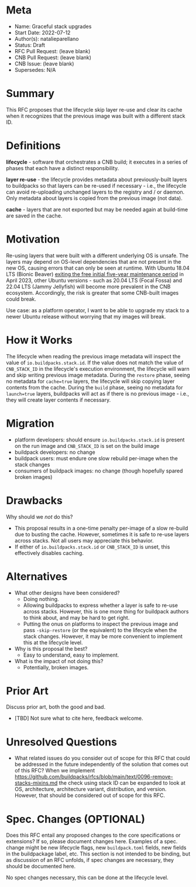 # Meta

[meta]: #meta

- Name: Graceful stack upgrades
- Start Date: 2022-07-12
- Author(s): natalieparellano
- Status: Draft <!-- Acceptable values: Draft, Approved, On Hold, Superseded -->
- RFC Pull Request: (leave blank)
- CNB Pull Request: (leave blank)
- CNB Issue: (leave blank)
- Supersedes: N/A

# Summary

[summary]: #summary

This RFC proposes that the lifecycle skip layer re-use and clear its cache when it recognizes that the previous image
was built with a different stack ID.

# Definitions

[definitions]: #definitions

**lifecycle** - software that orchestrates a CNB build; it executes in a series of phases that each have a distinct
responsibility.

**layer re-use** - the lifecycle provides metadata about previously-built layers to buildpacks so that layers can be
re-used if necessary - i.e., the lifecycle can avoid re-uploading unchanged layers to the registry and / or daemon. Only
metadata about layers is copied from the previous image (not data).

**cache** - layers that are not exported but may be needed again at build-time are saved in the cache.

# Motivation

[motivation]: #motivation

Re-using layers that were built with a different underlying OS is unsafe. The layers may depend on OS-level dependencies
that are not present in the new OS, causing errors that can only be seen at runtime. With Ubuntu 18.04 LTS (Bionic
Beaver) [exiting the free initial five-year maintenance period](https://ubuntu.com/about/release-cycle) in April 2023,
other Ubuntu versions - such as 20.04 LTS (Focal Fossa) and 22.04 LTS (Jammy Jellyfish) will become more prevalent in
the CNB ecosystem. Accordingly, the risk is greater that some CNB-built images could break.

Use case: as a platform operator, I want to be able to upgrade my stack to a newer Ubuntu release without worrying that
my images will break.

# How it Works

[how-it-works]: #how-it-works

The lifecycle when reading the previous image metadata will inspect the value of `io.buildpacks.stack.id`. If the value
does not match the value of `CNB_STACK_ID` in the lifecycle's execution environment, the lifecycle will warn and skip
writing previous image metadata. During the `restore` phase, seeing no metadata for `cache=true` layers, the lifecycle
will skip copying layer contents from the cache. During the `build` phase, seeing no metadata for `launch=true` layers,
buildpacks will act as if there is no previous image - i.e., they will create layer contents if necessary.

# Migration

[migration]: #migration

* platform developers: should ensure `io.buildpacks.stack.id` is present on the run image and `CNB_STACK_ID` is set on
  the build image
* buildpack developers: no change
* buildpack users: must endure one slow rebuild per-image when the stack changes
* consumers of buildpack images: no change (though hopefully spared broken images)

# Drawbacks

[drawbacks]: #drawbacks

Why should we *not* do this?

* This proposal results in a one-time penalty per-image of a slow re-build due to busting the cache. However, sometimes
  it is safe to re-use layers across stacks. Not all users may appreciate this behavior.
* If either of `io.buildpacks.stack.id` or `CNB_STACK_ID` is unset, this effectively disables caching.

# Alternatives

[alternatives]: #alternatives

- What other designs have been considered?
    * Doing nothing.
    * Allowing buildpacks to express whether a layer is safe to re-use across stacks. However, this is one more thing
      for buildpack authors to think about, and may be hard to get right.
    * Putting the onus on platforms to inspect the previous image and pass `-skip-restore` (or the equivalent) to the
      lifecycle when the stack changes. However, it may be more convenient to implement this at the lifecycle level.
- Why is this proposal the best?
    * Easy to understand, easy to implement.
- What is the impact of not doing this?
    * Potentially, broken images.

# Prior Art

[prior-art]: #prior-art

Discuss prior art, both the good and bad.

* [TBD] Not sure what to cite here, feedback welcome.

# Unresolved Questions

[unresolved-questions]: #unresolved-questions

- What related issues do you consider out of scope for this RFC that could be addressed in the future independently of
  the solution that comes out of this RFC? When we
  implement https://github.com/buildpacks/rfcs/blob/main/text/0096-remove-stacks-mixins.md the check using stack ID can
  be expanded to look at OS, architecture, architecture variant, distribution, and version. However, that should be
  considered out of scope for this RFC.

# Spec. Changes (OPTIONAL)

[spec-changes]: #spec-changes
Does this RFC entail any proposed changes to the core specifications or extensions? If so, please document changes here.
Examples of a spec. change might be new lifecycle flags, new `buildpack.toml` fields, new fields in the buildpackage
label, etc. This section is not intended to be binding, but as discussion of an RFC unfolds, if spec changes are
necessary, they should be documented here.

No spec changes necessary, this can be done at the lifecycle level.
